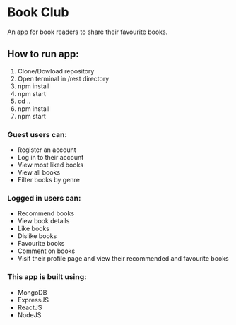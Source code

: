 # Book Club

An app for book readers to share their favourite books.

## How to run app:


1. Clone/Dowload repository
2. Open terminal in /rest directory
3. npm install
4. npm start
5. cd ..
6. npm install
7. npm start


### Guest users can:

- Register an account
- Log in to their account
- View most liked books
- View all books
- Filter books by genre

### Logged in users can: 

- Recommend books
- View book details
- Like books
- Dislike books
- Favourite books
- Comment on books
- Visit their profile page and view their recommended and favourite books

### This app is built using:

- MongoDB
- ExpressJS
- ReactJS
- NodeJS